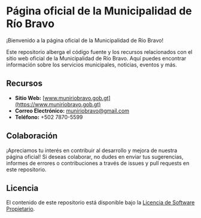 # Página oficial de la Municipalidad de Río Bravo

¡Bienvenido a la página oficial de la Municipalidad de Río Bravo!

Este repositorio alberga el código fuente y los recursos relacionados con el sitio web oficial de la Municipalidad de Río Bravo. Aquí puedes encontrar información sobre los servicios municipales, noticias, eventos y más.

## Recursos

- **Sitio Web:** [www.muniriobravo.gob.gt](https://www.muniriobravo.gob.gt)
- **Correo Electrónico:** muniriobravo@gmail.com
- **Teléfono:** +502 7870-5599

## Colaboración

¡Apreciamos tu interés en contribuir al desarrollo y mejora de nuestra página oficial! Si deseas colaborar, no dudes en enviar tus sugerencias, informes de errores o contribuciones a través de issues y pull requests en este repositorio.

## Licencia

El contenido de este repositorio está disponible bajo la [Licencia de Software Propietario](LICENSE).
